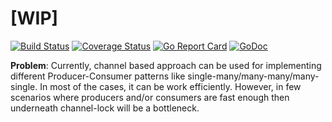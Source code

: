 # [WIP]

[![Build Status](https://travis-ci.com/mgkanani/goroutines.svg?branch=master)](https://travis-ci.com/mgkanani/goroutines)
[![Coverage Status](https://coveralls.io/repos/github/mgkanani/goroutines/badge.svg?branch=master)](https://coveralls.io/github/mgkanani/goroutines?branch=master)
[![Go Report Card](https://goreportcard.com/badge/github.com/mgkanani/goroutines)](https://goreportcard.com/report/github.com/mgkanani/goroutines)
[![GoDoc](https://img.shields.io/badge/Godoc-reference-blue.svg)](https://godoc.org/github.com/mgkanani/goroutines)

**Problem**:
Currently, channel based approach can be used for implementing different Producer-Consumer patterns 
like single-many/many-many/many-single. In most of the cases, it can be work efficiently.
However, in few scenarios where producers and/or consumers are fast enough then underneath channel-lock
 will be a bottleneck.
